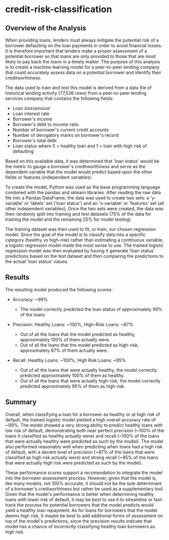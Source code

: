 # credit-risk-classification

## Overview of the Analysis
When providing loans, lenders must always mitigate the potential risk of a borrower defaulting on the loan payments in order to avoid financial losses.  It is therefore important that lenders make a proper assessment of a potential borrower so that loans are only provided to those that are most likely to pay back the loans in a timely matter.  The purpose of this analysis is to create a machine learning model for a peer-to-peer lending company that could accurately assess data on a potential borrower and identify their creditworthiness.

The data used to train and test this model is derived from a data file of historical lending activity (77,536 rows) from a peer-to-peer lending services company that contains the following fields:
* Loan size/amount
* Loan interest rate
* Borrower's income
* Borrower's debt to income ratio
* Number of borrower's current credit accounts
* Number of derogatory marks on borrower's record
* Borrower's total debt
* Loan status where 0 = healthy loan and 1 = loan with high risk of defaulting

Based on this available data, it was determined that 'loan status' would be the metric to gauge a borrower's creditworthiness and serve as the dependent variable that the model would predict based upon the other fields or features (independent variables).

To create the model, Python was used as the base programming language combined with the pandas and sklearn libraries.  After reading the raw data file into a Pandas DataFrame, the data was used to create two sets: a 'y-variable' or 'labels' set ('loan status') and an 'x-variable' or 'features' set (all other independent variables).  Once the two sets were created, the data was then randomly split into training and test datasets (75% of the data for training the model and the remaining 25% for model testing).

The training dataset was then used to fit, or train, our chosen regression model.  Since the goal of the model is to classify data into a specific category (healthy vs high-risk) rather than estimating a continuous variable, a logistic regression model made the most sense to use.  The trained logistic regression model was then evaluated by having it generate 'loan status' predictions based on the test dataset and then comparing the predictions to the actual 'loan status' values.

## Results

The resulting model produced the following scores: 

* Accuracy: ~99%
    * The model correctly predicted the loan status of approximately 99% of the loans

* Precision: Healthy Loans: ~100%, High-Risk Loans: ~87%
    * Out of all the loans that the model predicted as healthy, approximately 100% of them actually were.
    * Out of all the loans that the model predicted as high-risk, approximately 87% of them actually were.

* Recall: Healthy Loans: ~100%, High Risk Loans: ~95%
    * Out of all the loans that were actually healthy, the model correctly predicted approximately 100% of them as healthy.
    * Out of all the loans that were actually high-risk, the model correctly predicted approximately 95% of them as high risk.


## Summary
Overall, when classifying a loan for a borrower as healthy or at high risk of default, the trained logistic model yielded a high overall accuracy rate of ~99%.  The model showed a very strong ability to predict healthy loans with low risk of default, demonstrating both near perfect precision (~100% of the loans it classified as healthy actually were) and recall (~100% of the loans that were actually healthy were predicted as such by the model).  The model also performed reasonably well when predicting when loans had a high risk of default, with a decent level of precision (~87% of the loans that were classified as high risk actually were) and strong recall (~95% of the loans that were actually high risk were predicted as such by the model).

These performance scores support a recomendation to integrate the model into the borrower assessment process.  However, given that the model is, like many models, not 100% accurate, it should not be the sole determinant of a borrower's crediworthiness but rather be used as a supplementary tool.  Given that the model's performance is better when determining healthy loans with lower risk of default, it may be best to use it to streamline or fast-track the process for potential borrowers that the model predicts would yield a healthy loan repayment.  As for loans for borrowers that the model deems high risk, it maybe be best to add additional forms of assessment on top of the model's predictions, since the precision results indicate that model has a chance of incorrectly classifying healthy loan borrowers as high risk.  